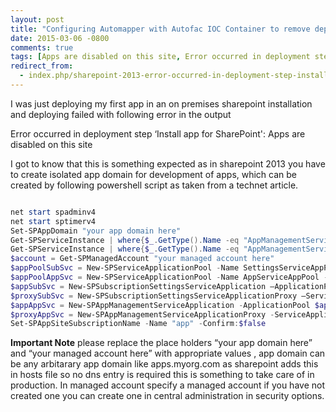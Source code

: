 ```yaml
---
layout: post
title: "Configuring Automapper with Autofac IOC Container to remove dependency on static Mapper"
date: 2015-03-06 -0800
comments: true
tags: [Apps are disabled on this site, Error occurred in deployment step 'Install app for SharePoint', sharepoint 2013 app deployment, sharepoint app deployment error, sharepoint app helloworld]
redirect_from:
  - index.php/sharepoint-2013-error-occurred-in-deployment-step-install-app-for-sharepoint-apps-are-disabled-on-this-site/
---
```


I was just deploying my first app in an on premises sharepoint installation and deploying failed with following error in the output

Error occurred in deployment step ‘Install app for SharePoint': Apps are disabled on this site

I got to know that this is something expected as in sharepoint 2013 you have to create isolated app domain for development of apps, which can be created by following powershell script as taken from a technet article.


```powershell

net start spadminv4
net start sptimerv4
Set-SPAppDomain "your app domain here"
Get-SPServiceInstance | where{$_.GetType().Name -eq "AppManagementServiceInstance" -or $_.GetType().Name -eq "SPSubscriptionSettingsServiceInstance"} | Start-SPServiceInstance
Get-SPServiceInstance | where{$_.GetType().Name -eq "AppManagementServiceInstance" -or $_.GetType().Name -eq "SPSubscriptionSettingsServiceInstance"}
$account = Get-SPManagedAccount "your managed account here" 
$appPoolSubSvc = New-SPServiceApplicationPool -Name SettingsServiceAppPool -Account $account
$appPoolAppSvc = New-SPServiceApplicationPool -Name AppServiceAppPool -Account $account
$appSubSvc = New-SPSubscriptionSettingsServiceApplication –ApplicationPool $appPoolSubSvc –Name SettingsServiceApp –DatabaseName SettingsServiceDB 
$proxySubSvc = New-SPSubscriptionSettingsServiceApplicationProxy –ServiceApplication $appSubSvc
$appAppSvc = New-SPAppManagementServiceApplication -ApplicationPool $appPoolAppSvc -Name AppServiceApp -DatabaseName AppServiceDB
$proxyAppSvc = New-SPAppManagementServiceApplicationProxy -ServiceApplication $appAppSvc
Set-SPAppSiteSubscriptionName -Name "app" -Confirm:$false

```


**Important Note**
please replace the place holders “your app domain here” and “your managed account here” with appropriate values , app domain can be any arbitarary app domain like apps.myorg.com as sharepoint adds this in hosts file so no dns entry is required this is something to take care of in production. In managed account specify a managed account if you have not created one you can create one in central administration in security options.